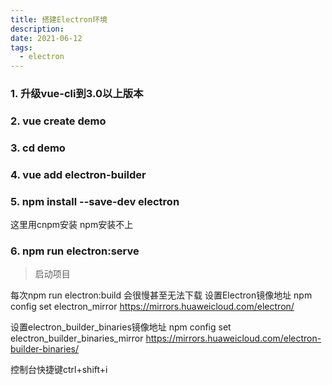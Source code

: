 ```yaml
---
title: 搭建Electron环境
description:
date: 2021-06-12
tags:
  - electron
---
```


### 1. 升级vue-cli到3.0以上版本

### 2. vue create demo

### 3. cd demo

### 4. vue add electron-builder

### 5. npm install --save-dev electron 

这里用cnpm安装 npm安装不上

### 6. npm run electron:serve

>启动项目

每次npm run electron:build 会很慢甚至无法下载
设置Electron镜像地址
npm config set electron_mirror https://mirrors.huaweicloud.com/electron/

设置electron_builder_binaries镜像地址
npm config set electron_builder_binaries_mirror https://mirrors.huaweicloud.com/electron-builder-binaries/

控制台快捷键ctrl+shift+i
